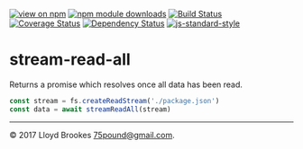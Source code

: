 [![view on npm](https://img.shields.io/npm/v/stream-read-all.svg)](https://www.npmjs.org/package/stream-read-all)
[![npm module downloads](https://img.shields.io/npm/dt/stream-read-all.svg)](https://www.npmjs.org/package/stream-read-all)
[![Build Status](https://travis-ci.org/75lb/stream-read-all.svg?branch=master)](https://travis-ci.org/75lb/stream-read-all)
[![Coverage Status](https://coveralls.io/repos/github/75lb/stream-read-all/badge.svg?branch=master)](https://coveralls.io/github/75lb/stream-read-all?branch=master)
[![Dependency Status](https://david-dm.org/75lb/stream-read-all.svg)](https://david-dm.org/75lb/stream-read-all)
[![js-standard-style](https://img.shields.io/badge/code%20style-standard-brightgreen.svg)](https://github.com/feross/standard)

# stream-read-all

Returns a promise which resolves once all data has been read.

```js
const stream = fs.createReadStream('./package.json')
const data = await streamReadAll(stream)
```

* * *

&copy; 2017 Lloyd Brookes <75pound@gmail.com>.